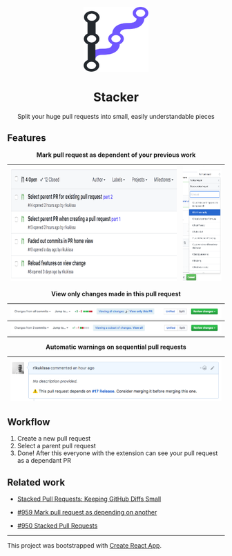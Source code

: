 <p align="center" style="color: #343a40">
  <img src="./.github/logo.svg" alt="emotion" height="150" width="150">
  <h1 align="center">Stacker</h1>
</p>
<p align="center">Split your huge pull requests into small, easily understandable pieces</p>


## Features

<p align="center">
  <strong>Mark pull request as dependent of your previous work</strong>
</p>


|<img alt="Pull request order visible in pull requests" src="./.github/list-view.png" height="266px" /> | <img alt="Select parent pull request" src="./.github/parent-selector.png" height="266px" /> |
|--|--|

<p align="center">
  <strong>View only changes made in this pull request</strong>
</p>

|<img alt="Only relevant changes visible" src="./.github/diff-all-visible.png" />|
|--|
|<img alt="Only relevant changes visible" src="./.github/diff-pr-visible.png" />|

<p align="center">
  <strong>Automatic warnings on sequential pull requests</strong>
</p>

|<img alt="Automatic warnings on sequential pull requests" src="./.github/warning.png" />|
|--|


## Workflow

1. Create a new pull request
2. Select a parent pull request
3. Done! After this everyone with the extension can see your pull request as a dependant PR


## Related work

- [Stacked Pull Requests: Keeping GitHub Diffs Small](https://graysonkoonce.com/stacked-pull-requests-keeping-github-diffs-small/)

- [#959 Mark pull request as depending on another](https://github.com/isaacs/github/issues/959)
- [#950 Stacked Pull Requests](https://github.com/isaacs/github/issues/950)

---

This project was bootstrapped with [Create React App](https://github.com/facebookincubator/create-react-app).